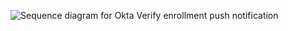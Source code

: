 <div class="common-image-format">

![Sequence diagram for Okta Verify enrollment push notification](/img/authenticators/dotnet-authenticators-okta-verify-enrol-with-QRcode.png "All steps in the Okta Verify enrollment flow using a QR code")

</div>
